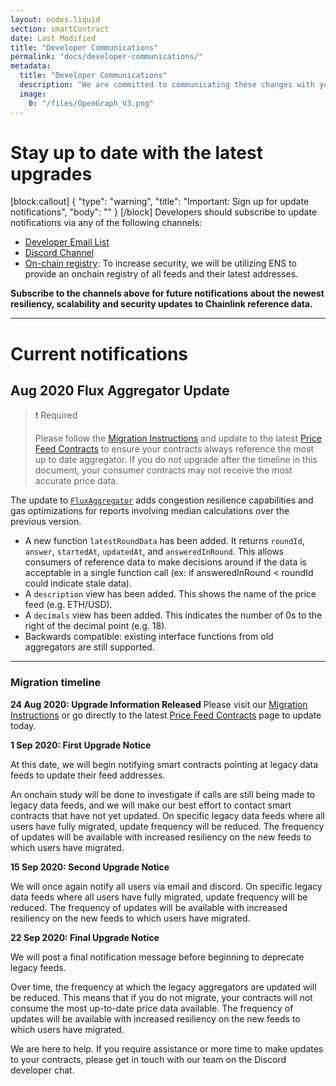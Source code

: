 ```yaml
---
layout: nodes.liquid
section: smartContract
date: Last Modified
title: "Developer Communications"
permalink: "docs/developer-communications/"
metadata: 
  title: "Developer Communications"
  description: "We are committed to communicating these changes with you in advance. This page will provide information on our current communication channels and detail active notifications / upgrade plans with timelines."
  image: 
    0: "/files/OpenGraph_V3.png"
---
```

# Stay up to date with the latest upgrades
[block:callout]
{
  "type": "warning",
  "title": "Important: Sign up for update notifications",
  "body": ""
}
[/block]
Developers should subscribe to update notifications via any of the following channels:

* <a href="http://eepurl.com/hbUYlz" target="_blank">Developer Email List</a>
* <a href="https://discord.gg/qj9qarT" target="_blank">Discord Channel</a>
* [On-chain registry](../ens/): To increase security, we will be utilizing ENS to provide an onchain registry of all feeds and their latest addresses. 

**Subscribe to the channels above for future notifications about the newest resiliency, scalability and security updates to Chainlink reference data.**

---

# Current notifications

## Aug 2020 Flux Aggregator Update

> ❗️ Required
>
> Please follow the [Migration Instructions](../migrating-to-flux-aggregator/)  and update to the latest [Price Feed Contracts](../reference-contracts/) to ensure your contracts always reference the most up to date aggregator. If you do not upgrade after the timeline in this document, your consumer contracts may not receive the most accurate price data.

The update to [`FluxAggregator`](https://github.com/smartcontractkit/chainlink/blob/develop/evm-contracts/src/v0.6/FluxAggregator.sol) adds congestion resilience capabilities and gas optimizations for reports involving median calculations over the previous version. 

- A new function `latestRoundData` has been added. It returns `roundId`, `answer`, `startedAt`, `updatedAt`, and `answeredInRound`. This allows consumers of reference data to make decisions around if the data is acceptable in a single function call (ex: if answeredInRound < roundId could indicate stale data). 
- A `description` view has been added. This shows the name of the price feed (e.g. ETH/USD). 
- A `decimals` view has been added. This indicates the number of 0s to the right of the decimal point (e.g. 18).
- Backwards compatible: existing interface functions from old aggregators are still supported.  

---
### Migration timeline

**24 Aug 2020: Upgrade Information Released**
Please visit our [Migration Instructions](../migrating-to-flux-aggregator/) or go directly to the latest [Price Feed Contracts](../reference-contracts/) page to update today. 

**1 Sep 2020: First Upgrade Notice**

At this date, we will begin notifying smart contracts pointing at legacy data feeds to update their feed addresses. 

An onchain study will be done to investigate if calls are still being made to legacy data feeds, and we will make our best effort to contact smart contracts that have not yet updated. On specific legacy data feeds where all users have fully migrated, update frequency will be reduced. The frequency of updates will be available with increased resiliency on the new feeds to which users have migrated. 

**15 Sep 2020: Second Upgrade Notice**

We will once again notify all users via email and discord. On specific legacy data feeds where all users have fully migrated, update frequency will be reduced. The frequency of updates will be available with increased resiliency on the new feeds to which users have migrated. 

**22 Sep 2020: Final Upgrade Notice**

We will post a final notification message before beginning to deprecate legacy feeds. 

Over time, the frequency at which the legacy aggregators are updated will be reduced. This means that if you do not migrate, your contracts will not consume the most up-to-date price data available. The frequency of updates will be available with increased resiliency on the new feeds to which users have migrated. 

We are here to help. If you require assistance or more time to make updates to your contracts, please get in touch with our team on the Discord developer chat.